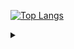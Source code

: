 [![Top Langs](https://github-readme-stats.vercel.app/api/top-langs/?username=Stasenko-Konstantin&langs_count=4&layout=compact)](https://github.com/Stasenko-Konstantin)

<details>
  <summary> </summary>
  «Объектно-ориентированные программы – это альтернатива правильным программам.»
  
  #### Эдгар Дийкстра
  ---
  
  «Выбор языка программирования играет важную роль.                                                                                        
  Он влияет на надежность, безопасность и эффективность программ,                                                                                         
  а также простоту чтения кода, его рефакторинга и расширения.                                                                                         
  Языки способны также влиять на образ мышления программиста                                                                                         
  и приемы проектирования программ,                                                                                         
  даже когда они не используются.»
  
  
  #### Программирование на языке Ocaml
  
</details>  
